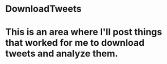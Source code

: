# DownloadTweets
# This is an area where I'll post things that worked for me to download tweets and analyze them.
